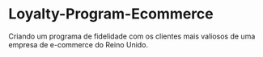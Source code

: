 # Loyalty-Program-Ecommerce
Criando um programa de fidelidade com os clientes mais valiosos de uma empresa de e-commerce do Reino Unido.
